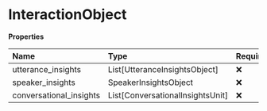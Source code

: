 # InteractionObject

**Properties**

| Name                    | Type                             | Required | Description |
| :---------------------- | :------------------------------- | :------- | :---------- |
| utterance_insights      | List[UtteranceInsightsObject]    | ❌       |             |
| speaker_insights        | SpeakerInsightsObject            | ❌       |             |
| conversational_insights | List[ConversationalInsightsUnit] | ❌       |             |

<!-- This file was generated by liblab | https://liblab.com/ -->
